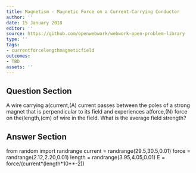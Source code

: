 ```yaml
---
title: Magnetism - Magnetic Force on a Current-Carrying Conductor
author: ''
date: 15 January 2018
editor: ''
source: https://github.com/openwebwork/webwork-open-problem-library
type: ''
tags:
- currentforcelengthmagneticfield
outcomes:
- TBD
assets: ''
---
```


## Question Section 

A wire carrying a(current,(A) current passes between the poles of a strong magnet that is perpendicular to its field and experiences a(force,(N) force on the(length,(cm) of wire in the field. What is the average field strength?


## Answer Section

from random import randrange
current = randrange(29.5,30.5,0.01)
force = randrange(2.12,2.20,0.01)
length = randrange(3.95,4.05,0.01)
E = force/(current*(length*10**-2))